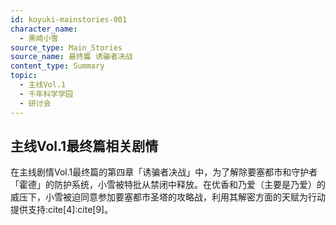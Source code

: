 ```yaml
---
id: koyuki-mainstories-001
character_name:
  - 黑崎小雪
source_type: Main_Stories
source_name: 最终篇 诱骗者决战
content_type: Summary
topic:
  - 主线Vol.1
  - 千年科学学园
  - 研讨会
---
```

## 主线Vol.1最终篇相关剧情
在主线剧情Vol.1最终篇的第四章「诱骗者决战」中，为了解除要塞都市和守护者「霍德」的防护系统，小雪被特批从禁闭中释放。在优香和乃爱（主要是乃爱）的威压下，小雪被迫同意参加要塞都市圣塔的攻略战，利用其解密方面的天赋为行动提供支持:cite[4]:cite[9]。